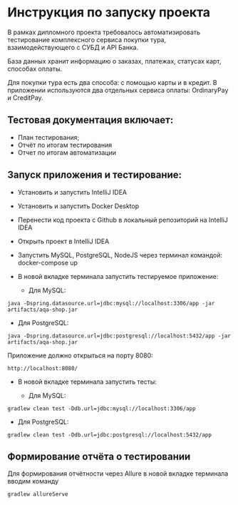 # Инструкция по запуску проекта

В рамках дипломного проекта требовалось автоматизировать тестирование комплексного сервиса покупки тура, взаимодействующего с СУБД и API Банка.

База данных хранит информацию о заказах, платежах, статусах карт, способах оплаты.

Для покупки тура есть два способа: с помощью карты и в кредит. В приложении используются два отдельных сервиса оплаты: OrdinaryPay 
и CreditPay.

## Тестовая документация включает:

- План тестирования;
- Отчёт по итогам тестирования
- Отчет по итогам автоматизации
  
## Запуск приложения и тестирование:

- Установить и запустить IntelliJ IDEA
- Установить и запустить Docker Desktop
- Перенести код проекта с Github в локальный репозиторий на IntelliJ IDEA
- Открыть проект в IntelliJ IDEA
- Запустить MySQL, PostgreSQL, NodeJS через терминал командой: docker-compose up
- В новой вкладке терминала запустить тестируемое приложение:
  
   - Для MySQL:

``` java -Dspring.datasource.url=jdbc:mysql://localhost:3306/app -jar artifacts/aqa-shop.jar ```

  - Для PostgreSQL:
    
``` java -Dspring.datasource.url=jdbc:postgresql://localhost:5432/app -jar artifacts/aqa-shop.jar ```

Приложение должно открыться на порту 8080:

``` http://localhost:8080/ ```

- В новой вкладке терминала запустить тесты:

   - Для MySQL:
     
``` gradlew clean test -Ddb.url=jdbc:mysql://localhost:3306/app ```

   - Для PostgreSQL:

 ``` gradlew clean test -Ddb.url=jdbc:postgresql://localhost:5432/app ```

## Формирование отчёта о тестировании

Для формирования отчётности через Allure в новой вкладке терминала вводим команду

``` gradlew allureServe ```

    
